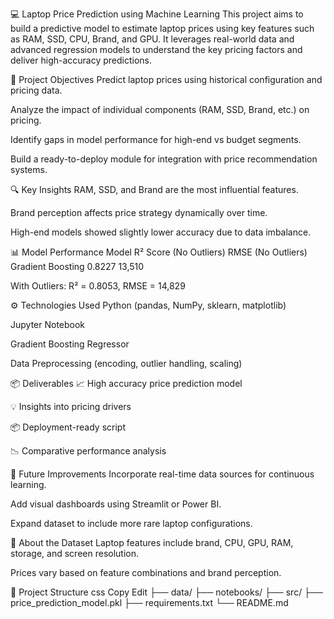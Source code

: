 💻 Laptop Price Prediction using Machine Learning
This project aims to build a predictive model to estimate laptop prices using key features such as RAM, SSD, CPU, Brand, and GPU. It leverages real-world data and advanced regression models to understand the key pricing factors and deliver high-accuracy predictions.

🚀 Project Objectives
Predict laptop prices using historical configuration and pricing data.

Analyze the impact of individual components (RAM, SSD, Brand, etc.) on pricing.

Identify gaps in model performance for high-end vs budget segments.

Build a ready-to-deploy module for integration with price recommendation systems.

🔍 Key Insights
RAM, SSD, and Brand are the most influential features.

Brand perception affects price strategy dynamically over time.

High-end models showed slightly lower accuracy due to data imbalance.

📊 Model Performance
Model	R² Score (No Outliers)	RMSE (No Outliers)
Gradient Boosting	0.8227	13,510

With Outliers: R² = 0.8053, RMSE = 14,829

⚙️ Technologies Used
Python (pandas, NumPy, sklearn, matplotlib)

Jupyter Notebook

Gradient Boosting Regressor

Data Preprocessing (encoding, outlier handling, scaling)

📦 Deliverables
📈 High accuracy price prediction model

💡 Insights into pricing drivers

📦 Deployment-ready script

📉 Comparative performance analysis

🔮 Future Improvements
Incorporate real-time data sources for continuous learning.

Add visual dashboards using Streamlit or Power BI.

Expand dataset to include more rare laptop configurations.

📌 About the Dataset
Laptop features include brand, CPU, GPU, RAM, storage, and screen resolution.

Prices vary based on feature combinations and brand perception.

📁 Project Structure
css
Copy
Edit
├── data/
├── notebooks/
├── src/
├── price_prediction_model.pkl
├── requirements.txt
└── README.md




